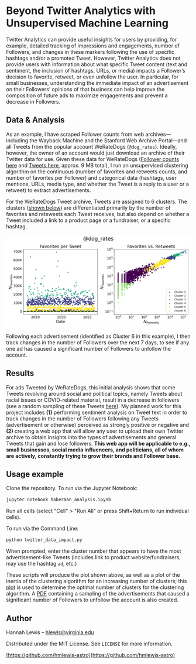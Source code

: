 # Beyond Twitter Analytics with Unsupervised Machine Learning



Twitter Analytics can provide useful insights for users by providing, for example, detailed tracking of impressions and engagements, number of Followers, and changes in these markers following the use of specific hashtags and/or a promoted Tweet. However, Twitter Analytics does not provide users with information about what specific Tweet content (text and sentiment, the inclusion of hashtags, URLs, or media) impacts a Follower’s decision to favorite, retweet, or even unfollow the user. In particular, for small businesses, understanding the immediate impact of an advertisement on their Followers’ opinions of that business can help improve the composition of future ads to maximize engagements and prevent a decrease in Followers.

## Data & Analysis

As an example, I have scraped Follower counts from web archives—including the Wayback Machine and the Stanford Web Archive Portal—and all Tweets from the popular account WeRateDogs (`@dog_rates`). Ideally, however, the owner of an account would just download an archive of their Twitter data for use. Given these data for WeRateDogs ([Follower counts here](dog_rates_follower_count.h5) and [Tweets here](dog_rates_tweets_archive.h5), approx. 9 MB total), I run an unsupervised clustering algorithm on the continuous (number of favorites and retweets counts, and number of favorites per Follower) and categorical data (hashtags, user mentions, URLs, media type, and whether the Tweet is a reply to a user or a retweet) to extract advertisements.

For the WeRateDogs Tweet archive, Tweets are assigned to 6 clusters. The clusters ([shown below](https://github.com/hmlewis-astro/twitter_insights/blob/master/dog_rates_clusters.png)) are differentiated primarily by the number of favorites and reteweets each Tweet receives, but also depend on whether a Tweet included a link to a product page or a fundraiser, or a specific hashtag. 

![WeRateDogs Tweet clustering](https://github.com/hmlewis-astro/twitter_insights/blob/master/dog_rates_clusters.png)

Following each advertisement (identified as Cluster 6 in this example), I then track changes in the number of Followers over the next 7 days, to see if any one ad has caused a significant number of Followers to unfollow the account.

## Results

For ads Tweeted by WeRateDogs, this initial analysis shows that some Tweets revolving around social and political topics, namely Tweets about racial issues or COVID-related material, result in a decrease in followers (see a random sampling of these Tweets [here](https://github.com/hmlewis-astro/twitter_insights/blob/master/dog_rates_lossy_tweets.pdf)). My planned work for this project includes **(1)** performing sentiment analysis on Tweet text in order to track changes in the number of Followers following any Tweets (advertisement or otherwise) perceived as strongly positive or negative and **(2)** creating a web app that will allow any user to upload their own Twitter archive to obtain insights into the types of advertisements and general Tweets that gain and lose followers. **This web app will be applicable to e.g., small businesses, social media influencers, and politicians, all of whom are actively, constantly trying to grow their brands and Follower base.**

## Usage example

Clone the repository.
To run via the Jupyter Notebook: 
```sh
jupyter notebook haberman_analysis.ipynb
```
Run all cells (select "Cell" > "Run All" or press Shift+Return to run individual cells).

To run via the Command Line:
```sh
python twitter_data_impact.py 
```
When prompted, enter the cluster number that appears to have the most advertisement-like Tweets (includes link to product website/fundraisers, may use the hashtag `ad`, etc.)

These scripts will produce the plot shown above, as well as a plot of the inertia of the clustering algorithm for an increasing number of clusters; this [plot](https://github.com/hmlewis-astro/twitter_insights/blob/master/dog_rates_inertia_n_clusters.png) is used to determine the optimal number of clusters for the clustering algorithm. A [PDF](https://github.com/hmlewis-astro/twitter_insights/blob/master/dog_rates_lossy_tweets.pdf) containing a sampling of the advertisements that caused a significant number of Followers to unfollow the account is also created.

## Author

Hannah Lewis – hlewis@virginia.edu

Distributed under the MIT License. See ``LICENSE`` for more information.

[https://github.com/hmlewis-astro](https://github.com/hmlewis-astro)

